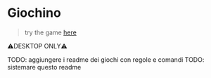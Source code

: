 # Giochino

> try the game [here](https://paolomalgarin.github.io/GamingHub)

⚠️DESKTOP ONLY⚠️

TODO: aggiungere i readme dei giochi con regole e comandi
TODO: sistemare questo readme